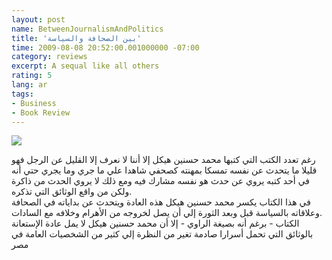 ```yaml
---
layout: post
name: BetweenJournalismAndPolitics
title: 'بين الصحافة والسياسة'
time: 2009-08-08 20:52:00.001000000 -07:00
category: reviews
excerpt: A sequal like all others
rating: 5
lang: ar
tags:
- Business
- Book Review
---
```

<img class="imageOnRight" src="{{ site.reviewsImagesFolder }}{{ page.name }}/BetweenJournalismAndPoliticsCover.jpg">

<div class="stars" title="{{ page.rating }} Stars" data-percent="{{ page.rating }}"></div>

رغم تعدد الكتب التي كتبها محمد حسنين هيكل إلا أننا لا نعرف إلا القليل عن الرجل فهو قليلا ما يتحدث عن نفسه تمسكا بمهنته كصحفي شاهدا علي ما جري وما يجري حتي أنه في أحد كتبه يروي عن حدث هو نفسه مشارك فيه ومع ذلك لا يروي الحدث من ذاكرة ولكن من واقع الوثائق التي تذكره.  
في هذا الكتاب يكسر محمد حسنين هيكل هذه العادة ويتحدث عن بداياته في الصحافة وعلاقاته بالسياسة قبل وبعد الثورة إلي أن يصل لخروجه من الأهرام وخلافه مع السادات.  
الكتاب - برغم أنه بصيغة الراوي - إلا أن محمد حسنين هيكل لا يمل عادة الإستعانة بالوثائق التي تحمل أسرارا صادمة تغير من النظرة إلي كثير من الشخصيات العامة في مصر  